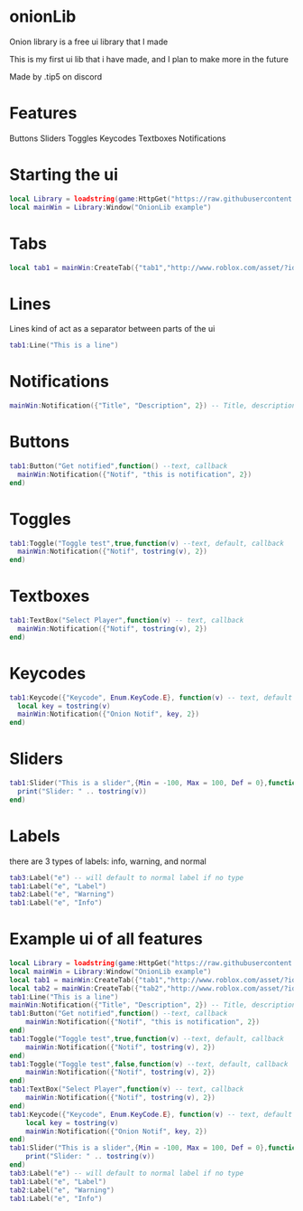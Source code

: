 # onionLib

Onion library is a free ui library that I made

This is my first ui lib that i have made, and I plan to make more in the future

Made by .tip5 on discord

# Features
Buttons
Sliders
Toggles
Keycodes
Textboxes
Notifications

# Starting the ui
```lua
local Library = loadstring(game:HttpGet("https://raw.githubusercontent.com/tip52/onionLib/main/main.lua"))()
local mainWin = Library:Window("OnionLib example")
```
# Tabs
```lua
local tab1 = mainWin:CreateTab({"tab1","http://www.roblox.com/asset/?id=7436811843"}) -- name, icon
```
# Lines
Lines kind of act as a separator between parts of the ui
```lua
tab1:Line("This is a line")
```
# Notifications
```lua
mainWin:Notification({"Title", "Description", 2}) -- Title, description, time
```
# Buttons
```lua
tab1:Button("Get notified",function() --text, callback
  mainWin:Notification({"Notif", "this is notification", 2})
end)
```
# Toggles
```lua
tab1:Toggle("Toggle test",true,function(v) --text, default, callback
  mainWin:Notification({"Notif", tostring(v), 2})
end)
```
# Textboxes
```lua
tab1:TextBox("Select Player",function(v) -- text, callback
  mainWin:Notification({"Notif", tostring(v), 2})
end)
```
# Keycodes
```lua
tab1:Keycode({"Keycode", Enum.KeyCode.E}, function(v) -- text, default key, callback
  local key = tostring(v)
  mainWin:Notification({"Onion Notif", key, 2})
end)
```
# Sliders
```lua
tab1:Slider("This is a slider",{Min = -100, Max = 100, Def = 0},function(v) -- text, minimum, maximum, default, callback
  print("Slider: " .. tostring(v))
end)
```
# Labels
there are 3 types of labels: info, warning, and normal
```lua
tab3:Label("e") -- will default to normal label if no type
tab1:Label("e", "Label")
tab2:Label("e", "Warning")
tab1:Label("e", "Info")
```
# Example ui of all features
```lua
local Library = loadstring(game:HttpGet("https://raw.githubusercontent.com/tip52/onionLib/main/main.lua"))()
local mainWin = Library:Window("OnionLib example")
local tab1 = mainWin:CreateTab({"tab1","http://www.roblox.com/asset/?id=7436811843"}) -- name, icon
local tab2 = mainWin:CreateTab({"tab2","http://www.roblox.com/asset/?id=7436811843"}) -- name, icon
tab1:Line("This is a line")
mainWin:Notification({"Title", "Description", 2}) -- Title, description, time
tab1:Button("Get notified",function() --text, callback
    mainWin:Notification({"Notif", "this is notification", 2})
end)
tab1:Toggle("Toggle test",true,function(v) --text, default, callback
    mainWin:Notification({"Notif", tostring(v), 2})
end)
tab1:Toggle("Toggle test",false,function(v) --text, default, callback
    mainWin:Notification({"Notif", tostring(v), 2})
end)
tab1:TextBox("Select Player",function(v) -- text, callback
    mainWin:Notification({"Notif", tostring(v), 2})
end)
tab1:Keycode({"Keycode", Enum.KeyCode.E}, function(v) -- text, default key, callback
    local key = tostring(v)
    mainWin:Notification({"Onion Notif", key, 2})
end)
tab1:Slider("This is a slider",{Min = -100, Max = 100, Def = 0},function(v) -- text, minimum, maximum, default, callback
    print("Slider: " .. tostring(v))
end)
tab3:Label("e") -- will default to normal label if no type
tab1:Label("e", "Label")
tab2:Label("e", "Warning")
tab1:Label("e", "Info")
```
